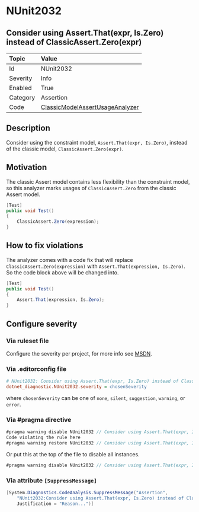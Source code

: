 # NUnit2032

## Consider using Assert.That(expr, Is.Zero) instead of ClassicAssert.Zero(expr)

| Topic    | Value
| :--      | :--
| Id       | NUnit2032
| Severity | Info
| Enabled  | True
| Category | Assertion
| Code     | [ClassicModelAssertUsageAnalyzer](https://github.com/nunit/nunit.analyzers/blob/master/src/nunit.analyzers/ClassicModelAssertUsage/ClassicModelAssertUsageAnalyzer.cs)

## Description

Consider using the constraint model, `Assert.That(expr, Is.Zero)`, instead of the classic model,
`ClassicAssert.Zero(expr)`.

## Motivation

The classic Assert model contains less flexibility than the constraint model,
so this analyzer marks usages of `ClassicAssert.Zero` from the classic Assert model.

```csharp
[Test]
public void Test()
{
    ClassicAssert.Zero(expression);
}
```

## How to fix violations

The analyzer comes with a code fix that will replace `ClassicAssert.Zero(expression)` with
`Assert.That(expression, Is.Zero)`. So the code block above will be changed into.

```csharp
[Test]
public void Test()
{
    Assert.That(expression, Is.Zero);
}
```

<!-- start generated config severity -->
## Configure severity

### Via ruleset file

Configure the severity per project, for more info see
[MSDN](https://learn.microsoft.com/en-us/visualstudio/code-quality/using-rule-sets-to-group-code-analysis-rules?view=vs-2022).

### Via .editorconfig file

```ini
# NUnit2032: Consider using Assert.That(expr, Is.Zero) instead of ClassicAssert.Zero(expr)
dotnet_diagnostic.NUnit2032.severity = chosenSeverity
```

where `chosenSeverity` can be one of `none`, `silent`, `suggestion`, `warning`, or `error`.

### Via #pragma directive

```csharp
#pragma warning disable NUnit2032 // Consider using Assert.That(expr, Is.Zero) instead of ClassicAssert.Zero(expr)
Code violating the rule here
#pragma warning restore NUnit2032 // Consider using Assert.That(expr, Is.Zero) instead of ClassicAssert.Zero(expr)
```

Or put this at the top of the file to disable all instances.

```csharp
#pragma warning disable NUnit2032 // Consider using Assert.That(expr, Is.Zero) instead of ClassicAssert.Zero(expr)
```

### Via attribute `[SuppressMessage]`

```csharp
[System.Diagnostics.CodeAnalysis.SuppressMessage("Assertion",
    "NUnit2032:Consider using Assert.That(expr, Is.Zero) instead of ClassicAssert.Zero(expr)",
    Justification = "Reason...")]
```
<!-- end generated config severity -->
